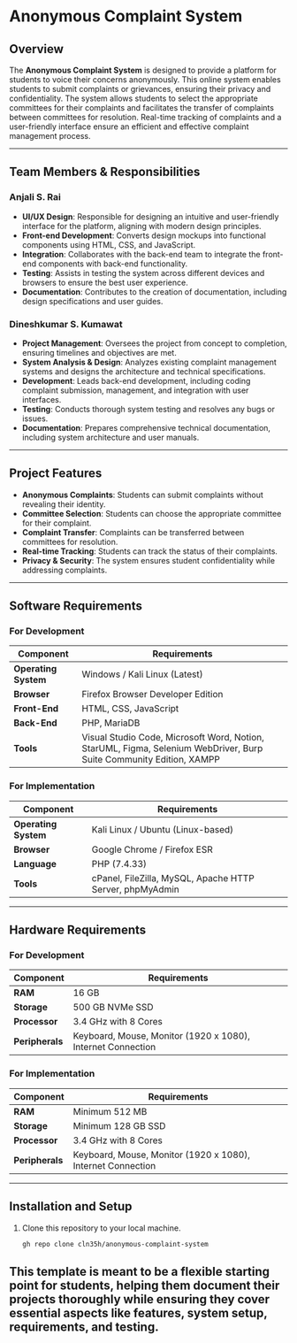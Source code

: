 # Anonymous Complaint System

## Overview

The **Anonymous Complaint System** is designed to provide a platform for students to voice their concerns anonymously. This online system enables students to submit complaints or grievances, ensuring their privacy and confidentiality. The system allows students to select the appropriate committees for their complaints and facilitates the transfer of complaints between committees for resolution. Real-time tracking of complaints and a user-friendly interface ensure an efficient and effective complaint management process.

---

## Team Members & Responsibilities

### **Anjali S. Rai**
- **UI/UX Design**: Responsible for designing an intuitive and user-friendly interface for the platform, aligning with modern design principles.
- **Front-end Development**: Converts design mockups into functional components using HTML, CSS, and JavaScript.
- **Integration**: Collaborates with the back-end team to integrate the front-end components with back-end functionality.
- **Testing**: Assists in testing the system across different devices and browsers to ensure the best user experience.
- **Documentation**: Contributes to the creation of documentation, including design specifications and user guides.

### **Dineshkumar S. Kumawat**
- **Project Management**: Oversees the project from concept to completion, ensuring timelines and objectives are met.
- **System Analysis & Design**: Analyzes existing complaint management systems and designs the architecture and technical specifications.
- **Development**: Leads back-end development, including coding complaint submission, management, and integration with user interfaces.
- **Testing**: Conducts thorough system testing and resolves any bugs or issues.
- **Documentation**: Prepares comprehensive technical documentation, including system architecture and user manuals.

---

## Project Features

- **Anonymous Complaints**: Students can submit complaints without revealing their identity.
- **Committee Selection**: Students can choose the appropriate committee for their complaint.
- **Complaint Transfer**: Complaints can be transferred between committees for resolution.
- **Real-time Tracking**: Students can track the status of their complaints.
- **Privacy & Security**: The system ensures student confidentiality while addressing complaints.

---

## Software Requirements

### For Development

| Component               | Requirements                       |
|-------------------------|------------------------------------|
| **Operating System**     | Windows / Kali Linux (Latest)     |
| **Browser**              | Firefox Browser Developer Edition |
| **Front-End**            | HTML, CSS, JavaScript             |
| **Back-End**             | PHP, MariaDB                      |
| **Tools**                | Visual Studio Code, Microsoft Word, Notion, StarUML, Figma, Selenium WebDriver, Burp Suite Community Edition, XAMPP |

### For Implementation

| Component               | Requirements                       |
|-------------------------|------------------------------------|
| **Operating System**     | Kali Linux / Ubuntu (Linux-based) |
| **Browser**              | Google Chrome / Firefox ESR       |
| **Language**             | PHP (7.4.33)                      |
| **Tools**                | cPanel, FileZilla, MySQL, Apache HTTP Server, phpMyAdmin |

---

## Hardware Requirements

### For Development

| Component   | Requirements                        |
|-------------|-------------------------------------|
| **RAM**     | 16 GB                               |
| **Storage** | 500 GB NVMe SSD                    |
| **Processor**| 3.4 GHz with 8 Cores               |
| **Peripherals** | Keyboard, Mouse, Monitor (1920 x 1080), Internet Connection |

### For Implementation

| Component   | Requirements                        |
|-------------|-------------------------------------|
| **RAM**     | Minimum 512 MB                      |
| **Storage** | Minimum 128 GB SSD                  |
| **Processor**| 3.4 GHz with 8 Cores               |
| **Peripherals** | Keyboard, Mouse, Monitor (1920 x 1080), Internet Connection |

---

## Installation and Setup

1. Clone this repository to your local machine.
   ```bash
   gh repo clone cln35h/anonymous-complaint-system

## This template is meant to be a flexible starting point for students, helping them document their projects thoroughly while ensuring they cover essential aspects like features, system setup, requirements, and testing.
